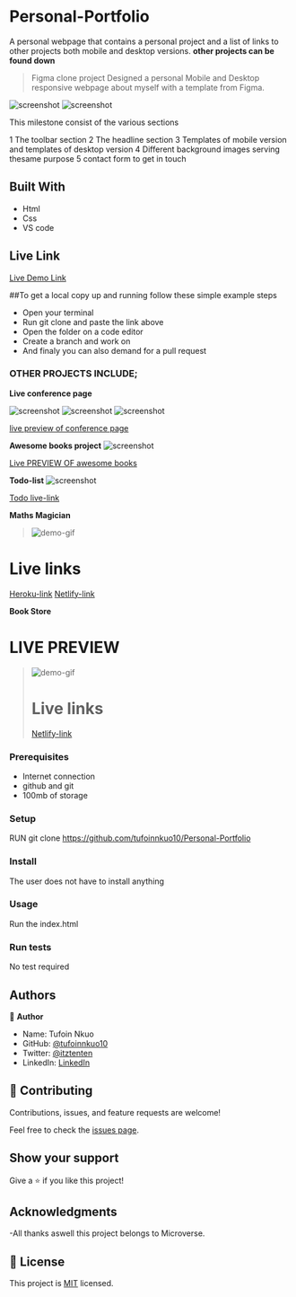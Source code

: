 # Personal-Portfolio
A personal webpage that contains a personal project and a list of links to other projects both mobile and desktop versions.
**other projects can be found down**

> Figma clone project
Designed a personal Mobile and Desktop responsive webpage about myself with a template from Figma.

![screenshot](./image/desktopv.png)
![screenshot](./image/mobilev.png)


This milestone consist of the various sections

1 The toolbar section
2 The headline section
3 Templates of mobile  version and templates of desktop version
4 Different background images serving thesame purpose
5 contact form to get in touch



## Built With

- Html
- Css
- VS code

## Live Link

[Live Demo Link](https://tufoinnkuo10.github.io/Personal-Portfolio/)

##To get a local copy up and running follow these simple example steps
- Open your terminal
- Run git clone and paste the link above
- Open the folder on a code editor
- Create a branch and work on
- And finaly you can also demand for a pull request

### OTHER PROJECTS INCLUDE;
**Live conference page**

![screenshot](./image/con1.png)
![screenshot](./image/con2.png)
![screenshot](./image/con3.png)

[live preview of conference page](https://tufoinnkuo10.github.io/Capstone-1/)



**Awesome books project**
![screenshot](./image/awesome.png)

[Live PREVIEW OF awesome books](https://tufoinnkuo10.github.io/AWESOME-BOOKS/)



**Todo-list**
![screenshot](./image/todoo.png)

[Todo live-link](https://tufoinnkuo10.github.io/TODO/dist/)

**Maths Magician**
> ![demo-gif](./images/calc.gif)

# Live links
[Heroku-link](https://maths-magician10.herokuapp.com/)
[Netlify-link](https://tufoins-maths-app.netlify.app/)

**Book Store**
# LIVE PREVIEW
> ![demo-gif](./image/bookstore.gif)
> # Live links
> [Netlify-link](https://tufoins-bookstore.netlify.app/)

### Prerequisites

- Internet connection
- github and git
- 100mb of storage


### Setup

RUN git clone https://github.com/tufoinnkuo10/Personal-Portfolio

### Install

The user does not have to install anything

### Usage

Run the index.html

### Run tests 

No test required

## Authors

👤 **Author**
- Name: Tufoin Nkuo
- GitHub: [@tufoinnkuo10](https://github.com/tufoinnkuo10)
- Twitter: [@itztenten](https://twitter.com/itztenten)
- LinkedIn: [LinkedIn](https://www.linkedin.com/in/tufoin-nkuo-3b272320b)

## 🤝 Contributing

Contributions, issues, and feature requests are welcome!

Feel free to check the [issues page](../../issues/).

## Show your support

Give a ⭐️ if you like this project!

## Acknowledgments

-All thanks aswell this project belongs to Microverse.

## 📝 License

This project is [MIT](./MIT.md) licensed.

